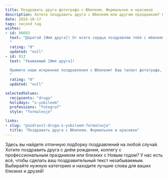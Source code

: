 ```yaml
---
title: Поздравить друга фотографа с Юбилеем. Формальное и красивое
description: Хотите поздравить друга с Юбилеем или другим праздником? Наш ИИ создаст незабываемое поздравление, а вы обязательно выделитесь среди других.  
date: 2024-10-17
tags: second tag
wishes:
- id: 96683
  text: "Дорогой [Имя друга]! От всего сердца поздравляю тебя с юбилеем! Твой талант фотографа, умение запечатлеть лучшие моменты жизни и передать их неповторимую атмосферу вызывают восхищение. Желаю тебе дальнейших творческих успехов, вдохновения, ярких проектов и, конечно же, счастья, благополучия и крепкого здоровья! Пусть каждый твой кадр будет шедевром, а жизнь — красивой и полной ярких событий. С юбилеем!
  "
  rating: "0"
  updated: "null"
- id: 913
  text: "Уважаемый [Имя друга]!
  
  Примите наши искренние поздравления с Юбилеем! Ваш талант фотографа, умение видеть прекрасное в обыденном и запечатлевать мгновения, создавая из них настоящие произведения искусства, вызывают восхищение. Желаем Вам неиссякаемого вдохновения, творческих успехов, интересных проектов и признания Вашего мастерства!
  "
  rating: "0"
  updated: "null"

selectedValues:
  recipients: "druga"
  holidays: "s-yubileem"
  professions: "fotograf"
  style: "formalnoje"

links:
- slug: "pozdravit-druga-s-yubileem-formalnoje"
  title: "Поздравить друга с Юбилеем. Формальное и красивое"
---
```


Здесь вы найдете отличную подборку поздравлений на любой случай.
Хотите поздравить друга с днём рождения, коллегу с профессиональным праздником или близких с Новым годом? У нас есть всё, чтобы сделать ваш поздравительный текст незабываемым. Выбирайте нужную категорию и находите лучшие слова для ваших близких и друзей!
